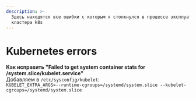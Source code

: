```yaml
---
description: >-
  Здесь находятся все ошибки с которым я столкнулся в процессе эксплуатации
  кластера k8s
---
```


# Kubernetes errors

**Как исправить "Failed to get system container stats for /system.slice/kubelet.service"**  
Добавляем в `/etc/sysconfig/kubelet`:  
`KUBELET_EXTRA_ARGS=--runtime-cgroups=/systemd/system.slice --kubelet-cgroups=/systemd/system.slice`  


